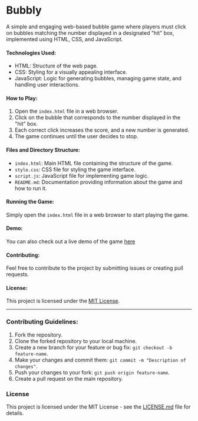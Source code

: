 # Bubbly
A simple and engaging web-based bubble game where players must click on bubbles matching the number displayed in a designated "hit" box, implemented using HTML, CSS, and JavaScript.

#### Technologies Used:
- HTML: Structure of the web page.
- CSS: Styling for a visually appealing interface.
- JavaScript: Logic for generating bubbles, managing game state, and handling user interactions.

#### How to Play:
1. Open the `index.html` file in a web browser.
2. Click on the bubble that corresponds to the number displayed in the "hit" box.
3. Each correct click increases the score, and a new number is generated.
4. The game continues until the user decides to stop.

#### Files and Directory Structure:
- `index.html`: Main HTML file containing the structure of the game.
- `style.css`: CSS file for styling the game interface.
- `script.js`: JavaScript file for implementing game logic.
- `README.md`: Documentation providing information about the game and how to run it.

#### Running the Game:
Simply open the `index.html` file in a web browser to start playing the game.

#### Demo:
You can also check out a live demo of the game [here](#)

#### Contributing:
Feel free to contribute to the project by submitting issues or creating pull requests.

#### License:
This project is licensed under the [MIT License](LICENSE.md).

---

### Contributing Guidelines:

1. Fork the repository.
2. Clone the forked repository to your local machine.
3. Create a new branch for your feature or bug fix: `git checkout -b feature-name`.
4. Make your changes and commit them: `git commit -m "Description of changes"`.
5. Push your changes to your fork: `git push origin feature-name`.
6. Create a pull request on the main repository.

### License

This project is licensed under the MIT License - see the [LICENSE.md](LICENSE.md) file for details.
